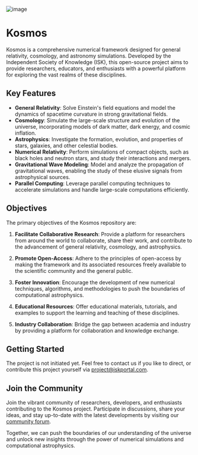![image](https://github.com/Independent-Society-of-Knowledge/Kosmos/assets/76442288/8342d671-0de1-4df8-ac2f-83fe0c617a69)

# Kosmos

Kosmos is a comprehensive numerical framework designed for general relativity, cosmology, and astronomy simulations. Developed by the Independent Society of Knowledge (ISK), this open-source project aims to provide researchers, educators, and enthusiasts with a powerful platform for exploring the vast realms of these disciplines.

## Key Features

- **General Relativity**: Solve Einstein's field equations and model the dynamics of spacetime curvature in strong gravitational fields.
- **Cosmology**: Simulate the large-scale structure and evolution of the universe, incorporating models of dark matter, dark energy, and cosmic inflation.
- **Astrophysics**: Investigate the formation, evolution, and properties of stars, galaxies, and other celestial bodies.
- **Numerical Relativity**: Perform simulations of compact objects, such as black holes and neutron stars, and study their interactions and mergers.
- **Gravitational Wave Modeling**: Model and analyze the propagation of gravitational waves, enabling the study of these elusive signals from astrophysical sources.
- **Parallel Computing**: Leverage parallel computing techniques to accelerate simulations and handle large-scale computations efficiently.

## Objectives

The primary objectives of the Kosmos repository are:

1. **Facilitate Collaborative Research**: Provide a platform for researchers from around the world to collaborate, share their work, and contribute to the advancement of general relativity, cosmology, and astrophysics.

2. **Promote Open-Access**: Adhere to the principles of open-access by making the framework and its associated resources freely available to the scientific community and the general public.

3. **Foster Innovation**: Encourage the development of new numerical techniques, algorithms, and methodologies to push the boundaries of computational astrophysics.

4. **Educational Resources**: Offer educational materials, tutorials, and examples to support the learning and teaching of these disciplines.

5. **Industry Collaboration**: Bridge the gap between academia and industry by providing a platform for collaboration and knowledge exchange.

## Getting Started

The project is not initiated yet. Feel free to contact us if you like to direct, or contribute this project yourself via project@iskportal.com.

## Join the Community

Join the vibrant community of researchers, developers, and enthusiasts contributing to the Kosmos project. Participate in discussions, share your ideas, and stay up-to-date with the latest developments by visiting our [community forum](link/to/community/forum).

Together, we can push the boundaries of our understanding of the universe and unlock new insights through the power of numerical simulations and computational astrophysics.
